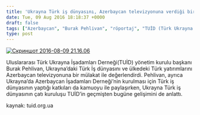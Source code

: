 ```yaml
---
title: 'Ukrayna Türk iş dünyasını, Azerbaycan televizyonuna verdiği bir mülakatla TUİD başkanı Burak Pehlivan değerlendirdi'
date: Tue, 09 Aug 2016 18:18:37 +0000
draft: false
tags: ["Azerbaycan", "Burak Pehlivan", "röportaj", "TUİD (Türk Ukrayna İşadamları Derneği)", "Ukrayn Türk Toplumu", "Ukrayna Türk İş Dünyası", "Ukrayna Türk yatırımları", "yatırım"]
type: post
---
```


[![Скриншот 2016-08-09 21.16.06](https://burakpehlivan.org/wp-content/uploads/2016/08/Скриншот-2016-08-09-21.16.06.png)](https://burakpehlivan.org/wp-content/uploads/2016/08/Скриншот-2016-08-09-21.16.06.png)

Uluslararası Türk Ukrayna İşadamları Derneği(TUİD) yönetim kurulu başkanı Burak Pehlivan, Ukrayna’daki Türk İş dünyasını ve ülkedeki Türk yatırımlarını Azerbaycan televizyonuna bir mülakat ile değerlendirdi. Pehlivan, ayrıca Ukrayna’da Azerbaycan İşadamları Derneği’nin kurulması için Türk iş dünyasının yaptığı katkıları da kamuoyu ile paylaşırken, Ukrayna Türk iş dünyasının çatı kuruluşu TUİD’in geçmişten bugüne gelişimini de anlattı.

kaynak: tuid.org.ua